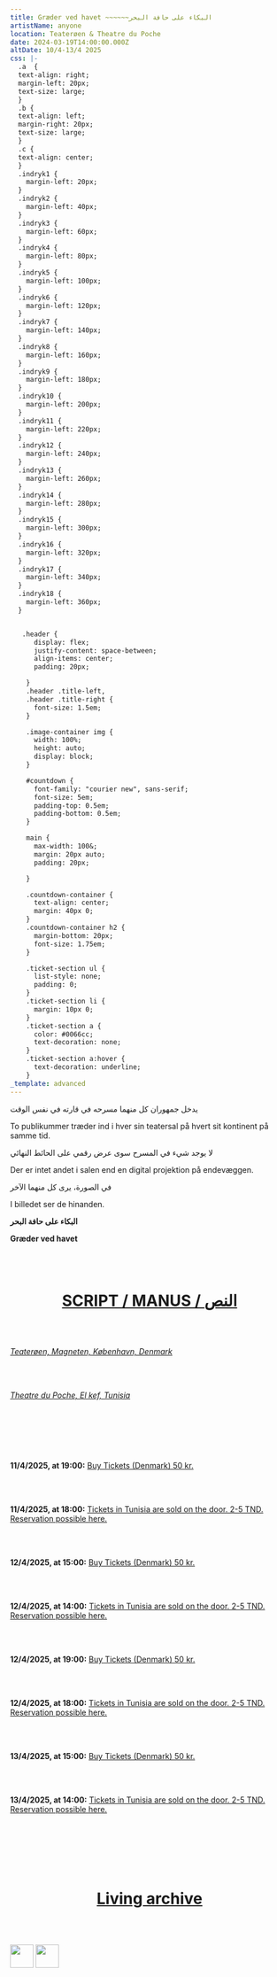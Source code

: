 ```yaml
---
title: Græder ved havet ~~~~~~البكاء على حافة البحر
artistName: anyone
location: Teaterøen & Theatre du Poche
date: 2024-03-19T14:00:00.000Z
altDate: 10/4-13/4 2025
css: |-
  .a  {
  text-align: right;
  margin-left: 20px;
  text-size: large;
  }
  .b {
  text-align: left;
  margin-right: 20px;
  text-size: large;
  }
  .c {
  text-align: center;
  }
  .indryk1 {
    margin-left: 20px;
  }
  .indryk2 {
    margin-left: 40px;
  }
  .indryk3 {
    margin-left: 60px;
  }
  .indryk4 {
    margin-left: 80px;
  }
  .indryk5 {
    margin-left: 100px;
  }
  .indryk6 {
    margin-left: 120px;
  }
  .indryk7 {
    margin-left: 140px;
  }
  .indryk8 {
    margin-left: 160px;
  }
  .indryk9 {
    margin-left: 180px;
  }
  .indryk10 {
    margin-left: 200px;
  }
  .indryk11 {
    margin-left: 220px;
  }
  .indryk12 {
    margin-left: 240px;
  }
  .indryk13 {
    margin-left: 260px;
  }
  .indryk14 {
    margin-left: 280px;
  }
  .indryk15 {
    margin-left: 300px;
  }
  .indryk16 {
    margin-left: 320px;
  }
  .indryk17 {
    margin-left: 340px;
  }
  .indryk18 {
    margin-left: 360px;
  }


   .header {
      display: flex;
      justify-content: space-between;
      align-items: center;
      padding: 20px;

    }
    .header .title-left,
    .header .title-right {
      font-size: 1.5em;
    }

    .image-container img {
      width: 100%;
      height: auto;
      display: block;
    }

    #countdown {
      font-family: "courier new", sans-serif;
      font-size: 5em;
      padding-top: 0.5em;
      padding-bottom: 0.5em;
    }

    main {
      max-width: 100&;
      margin: 20px auto;
      padding: 20px;

    }

    .countdown-container {
      text-align: center;
      margin: 40px 0;
    }
    .countdown-container h2 {
      margin-bottom: 20px;
      font-size: 1.75em;
    }

    .ticket-section ul {
      list-style: none;
      padding: 0;
    }
    .ticket-section li {
      margin: 10px 0;
    }
    .ticket-section a {
      color: #0066cc;
      text-decoration: none;
    }
    .ticket-section a:hover {
      text-decoration: underline;
    }
_template: advanced
---
```


<body>
    <main>

  <p class="a"> يدخل جمهوران كل منهما مسرحه في قارته في نفس الوقت</p>  
  <p class="b"> To publikummer tr&aelig;der ind i hver sin teatersal på hvert sit kontinent på samme tid.</p>
  <p class="a"> لا يوجد شيء في المسرح سوى عرض رقمي على الحائط النهائي</p>
  <p class="b">Der er intet andet i salen end en digital projektion på endev&aelig;ggen.</p>
  <p class="a">في الصورة، يرى كل منهما الآخر</p>
  <p class="b">I billedet ser de hinanden.</p>

  <p class="a"><strong> البكاء على حافة البحر</strong></p>  
  <p class="b"><strong> Gr&aelig;der ved havet</strong></p>

<br></br> <div style="width: 100%; text-align: center;"> <h1><a href="https://docs.google.com/document/d/1Gd64Ib6onPI-mHRf4-y-o8HvtyCzmTr2dlhjvsb9Yos" target="_blank">SCRIPT / MANUS / النص</a></h1> </div> <br></br>

 <p class="b"> <em><a href="https://www.google.com/maps/place/Teater%C3%B8en/@55.696556,12.6098728,17z/data=!3m1!4b1!4m6!3m5!1s0x465252da5ae5b679:0x4bc919cc29fa0aac!8m2!3d55.696556!4d12.6124477!16s%2Fg%2F1yfdpdp6d?entry=ttu&g_ep=EgoyMDI1MDMyNS4xIKXMDSoASAFQAw%3D%3D" target="_blank">Teater&oslash;en, Magneten, K&oslash;benhavn, Denmark</a></em></p>
 <br></br>
 <p class="a"> <em><a href="https://www.google.com/maps/place/Th%C3%A9%C3%A2tre+De+Poche+Kef/@36.1812071,8.7068335,17z/data=!3m1!4b1!4m6!3m5!1s0x12fba44bd5db4483:0x27ad9abeb47e82ea!8m2!3d36.1812071!4d8.7094084!16s%2Fg%2F11f5ghspbx?entry=ttu&g_ep=EgoyMDI1MDMyNS4xIKXMDSoASAFQAw%3D%3D" target="_blank"> Theatre du Poche, El kef, Tunisia</a></em></p>
 <br></br>

<br></br>

 <p class="b"> <strong>11/4/2025, at 19:00:</strong>
 <a href="https://billetto.dk/e/graeder-ved-havet-billetter-1179613?utm_source=organiser&utm_medium=share&utm_campaign=copy_link&utm_content=1179613" target="_blank">Buy Tickets (Denmark) 50 kr.</a></p>
 <br></br>
 <p class="a"><strong>11/4/2025, at 18:00:</strong>
 <a href="https://docs.google.com/forms/d/e/1FAIpQLSdmC2fEYiFenqAdO7wmpYrJjoij_6XG6A82EngeGKLT5dPnFQ/viewform?usp=sharing" target="_blank">Tickets in Tunisia are sold on the door. 2-5 TND. Reservation possible here.</a></p> 
 <br></br>
 <p class="b"><strong>12/4/2025, at 15:00:</strong>
 <a href="https://billetto.dk/e/graeder-ved-havet-billetter-1179621?utm_source=organiser&utm_medium=share&utm_campaign=copy_link&utm_content=1179621" target="_blank">Buy Tickets (Denmark) 50 kr.</a></p>
 <br></br>
 <p class="a"><strong>12/4/2025, at 14:00:</strong>
 <a href="https://docs.google.com/forms/d/e/1FAIpQLSdmC2fEYiFenqAdO7wmpYrJjoij_6XG6A82EngeGKLT5dPnFQ/viewform?usp=sharing" target="_blank">Tickets in Tunisia are sold on the door. 2-5 TND. Reservation possible here.</a></p> 
 <br></br>
 <p class="b"> <strong>12/4/2025, at 19:00:</strong>
 <a href="https://billetto.dk/e/graeder-ved-havet-billetter-1179622?utm_source=organiser&utm_medium=share&utm_campaign=copy_link&utm_content=1179622" target="_blank">Buy Tickets (Denmark) 50 kr.</a></p>
 <br></br>
 <p class="a"><strong>12/4/2025, at 18:00:</strong>
 <a href="https://docs.google.com/forms/d/e/1FAIpQLSdmC2fEYiFenqAdO7wmpYrJjoij_6XG6A82EngeGKLT5dPnFQ/viewform?usp=sharing" target="_blank">Tickets in Tunisia are sold on the door. 2-5 TND. Reservation possible here.</a></p> 
 <br></br>
 <p class="b"> <strong>13/4/2025, at 15:00:</strong>
 <a href="https://billetto.dk/e/graeder-ved-havet-billetter-1179623?utm_source=organiser&utm_medium=share&utm_campaign=copy_link&utm_content=1179623" target="_blank">Buy Tickets (Denmark) 50 kr.</a></p>
 <br></br>
 <p class="a"><strong>13/4/2025, at 14:00:</strong>
 <a href="https://docs.google.com/forms/d/e/1FAIpQLSdmC2fEYiFenqAdO7wmpYrJjoij_6XG6A82EngeGKLT5dPnFQ/viewform?usp=sharing" target="_blank">Tickets in Tunisia are sold on the door. 2-5 TND. Reservation possible here.</a></p> 

<br></br>

 <div class="c">
 <p><script src="//myradiostream.com/embed/theatrebuilding"></script></p>
 </div>

<br></br>

  <div style="width: 100%; text-align: center;"><h1><a href="https://www.theatrebuilding.com/events/2025/04-10-archive-the-post-cultural-body-%D8%A7%D9%84%D8%A8%D9%83%D8%A7%D8%A1-%D8%B9%D9%84%D9%89-%D8%AD%D8%A7%D9%81%D8%A9-%D8%A7%D9%84%D8%A8%D8%AD%D8%B1-gr%C3%A6der-ved-havet/" target="_blank">Living archive</a></h1></div>

<br></br>

 <div class="b">
 <a href="https://app.console.xyz/c/theatrebuilding/chat?r=53226998-2bc9-43bc-8e1a-d83f6cc7ef5f"><img src="https://assets.tina.io/377fc629-4171-400f-ae86-673770a07f3f/console.png " style="height:42px"></a> <a href="https://www.instagram.com/cryingbythesea/"><img src="https://assets.tina.io/377fc629-4171-400f-ae86-673770a07f3f/Black-icon-Instagram-logo-transparent-PNG.png" style="height:42px"></a>

   </div>

   </main>
   </body>
